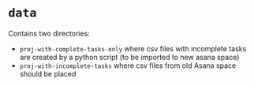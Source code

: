 # `data`

Contains two directories:
- `proj-with-complete-tasks-only` where csv files with incomplete tasks are created by a python script (to be imported to new asana space)
- `proj-with-incomplete-tasks` where csv files from old Asana space should be placed